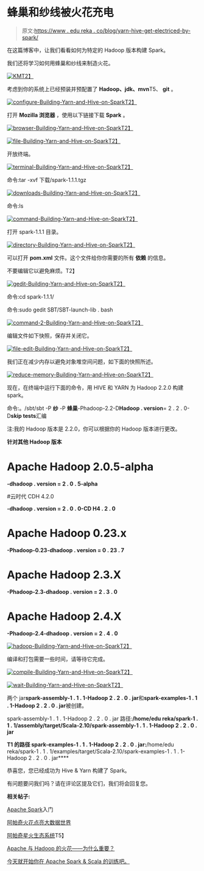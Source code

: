 # 蜂巢和纱线被火花充电

> 原文:[https://www . edu reka . co/blog/yarn-hive-get-electriced-by-spark/](https://www.edureka.co/blog/yarn-hive-get-electrified-by-spark/)

在这篇博客中，让我们看看如何为特定的 Hadoop 版本构建 Spark。

我们还将学习如何用蜂巢和纱线来制造火花。

[![KM](../Images/7cd08326a481c4e83aaba01b9e90f6e4.png)T2】](https://www.edureka.co/apache-spark-scala-training)

考虑到你的系统上已经预装并预配置了 **Hadoop、jdk、mvn**T5、 **git** 。

[![configure-Building-Yarn-and-Hive-on-Spark](../Images/dcceac7250f01c8e5dbfcac7eef53896.png)T2】](https://cdn.edureka.co/blog/wp-content/uploads/2014/12/22.jpg)

打开 **Mozilla 浏览器** ，使用以下链接下载 **Spark** 。

[](https://edureka.wistia.com/medias/k14eamzaza/)

[![browser-Building-Yarn-and-Hive-on-Spark](../Images/ffe9b6337a515a8d51c2f7abb67f116f.png)T2】](https://cdn.edureka.co/blog/wp-content/uploads/2014/12/3-1.jpg)

[![file-Building-Yarn-and-Hive-on-Spark](../Images/4be6cc979bad89561b66beed119158ca.png)T2】](https://cdn.edureka.co/blog/wp-content/uploads/2014/12/43.png)

开放终端。

[![terminal-Building-Yarn-and-Hive-on-Spark](../Images/acc11decd370358acb124b983a543945.png)T2】](https://cdn.edureka.co/blog/wp-content/uploads/2014/12/53.jpg)

命令:tar -xvf 下载/spark-1.1.1.tgz

[![downloads-Building-Yarn-and-Hive-on-Spark](../Images/76a20992bb28a88658ee15c76b5e0376.png)T2】](https://cdn.edureka.co/blog/wp-content/uploads/2014/12/63.png)

命令:ls

[![command-Building-Yarn-and-Hive-on-Spark](../Images/875382111d48c603057c761b07a042a1.png)T2】](https://cdn.edureka.co/blog/wp-content/uploads/2014/12/7a.jpg)

打开 spark-1.1.1 目录。

[![directory-Building-Yarn-and-Hive-on-Spark](../Images/ed5c4e40976c589b5f1dbd6020a1e976.png)T2】](https://cdn.edureka.co/blog/wp-content/uploads/2014/12/7b.jpg)

可以打开 **pom.xml** 文件。这个文件给你你需要的所有 **依赖** 的信息。

不要编辑它以避免麻烦。T2】

[![gedit-Building-Yarn-and-Hive-on-Spark](../Images/46d640f7b238c84b8992f25698942be8.png)T2】](https://cdn.edureka.co/blog/wp-content/uploads/2014/12/83.jpg)

命令:cd spark-1.1.1/

命令:sudo gedit SBT/SBT-launch-lib . bash

[![command-2-Building-Yarn-and-Hive-on-Spark](../Images/ce208840455c060b2889a18171405776.png)T2】](https://cdn.edureka.co/blog/wp-content/uploads/2014/12/95.png)

编辑文件如下快照，保存并关闭它。

[![file-edit-Building-Yarn-and-Hive-on-Spark](../Images/7d43ba1325f0707a9d3a63af657e6198.png)T2】](https://cdn.edureka.co/blog/wp-content/uploads/2014/12/102.jpg)

我们正在减少内存以避免对象堆空间问题，如下面的快照所述。

[![reduce-memory-Building-Yarn-and-Hive-on-Spark](../Images/44973970454c94b33fff4b846b0e349f.png)T2】](https://cdn.edureka.co/blog/wp-content/uploads/2014/12/112.jpg)

现在，在终端中运行下面的命令，用 HIVE 和 YARN 为 Hadoop 2.2.0 构建 spark。

命令:。/sbt/sbt -P **纱** -P **蜂巢**-Phadoop-2.2-D**Hadoop . version**= 2 . 2 . 0-D**skip tests**汇编

注:我的 Hadoop 版本是 2.2.0，你可以根据你的 Hadoop 版本进行更改。

**针对其他 Hadoop 版本**

# Apache Hadoop 2.0.5-alpha

**-dhadoop . version = 2 . 0 . 5-alpha**

#云时代 CDH 4.2.0

**-dhadoop . version = 2 . 0 . 0-CD H4 . 2 . 0**

# Apache Hadoop 0.23.x

**-Phadoop-0.23-dhadoop . version = 0 . 23 . 7**

# Apache Hadoop 2.3.X

**-Phadoop-2.3-dhadoop . version = 2 . 3 . 0**

# Apache Hadoop 2.4.X

**-Phadoop-2.4-dhadoop . version = 2 . 4 . 0**

[![hadoop-Building-Yarn-and-Hive-on-Spark](../Images/ef522c3736efacb19d6316328bef01c1.png)T2】](https://cdn.edureka.co/blog/wp-content/uploads/2014/12/124.png)

编译和打包需要一些时间，请等待它完成。

[![compile-Building-Yarn-and-Hive-on-Spark](../Images/8773ab91006811b3bc9da6c42cbfc21c.png)T2】](https://cdn.edureka.co/blog/wp-content/uploads/2014/12/132.jpg)

[![wait-Building-Yarn-and-Hive-on-Spark](../Images/5c60a99c129b09b026ff9612c39c77c3.png)T2】](https://cdn.edureka.co/blog/wp-content/uploads/2014/12/142.jpg)

两个 jar**spark-assembly-1 . 1 . 1-Hadoop 2 . 2 . 0 . jar**和**spark-examples-1 . 1 . 1-Hadoop 2 . 2 . 0 . jar**被创建。

spark-assembly-1 . 1 . 1-Hadoop 2 . 2 . 0 . jar 路径:**/home/edu reka/spark-1 . 1 . 1/assembly/target/Scala-2.10/spark-assembly-1 . 1 . 1-Hadoop 2 . 2 . 0 . jar**

**T1 的路径 spark-examples-1 . 1 . 1-Hadoop 2 . 2 . 0 . jar:**/home/edu reka/spark-1 . 1 . 1/examples/target/Scala-2.10/spark-examples-1 . 1 . 1-Hadoop 2 . 2 . 0 . jar****

恭喜您，您已经成功为 Hive & Yarn 构建了 Spark。

有问题要问我们吗？请在评论区提及它们，我们将会回复您。

**相关帖子:**

[Apache Spark](https://www.edureka.co/apache-spark-scala-training)入门

[阿帕奇火花点亮大数据世界](https://www.edureka.co/blog/apache-spark-lighting-up-the-big-data-world1/ "Apache Spark Lighting up the Big Data World")

[阿帕奇星火生态系统](https://www.edureka.co/blog/apache-spark-ecosystem/ "Apache Spark Ecosystem")T5】

[Apache 与 Hadoop 的火花——为什么重要？](https://www.edureka.co/blog/apache-spark-with-hadoop-why-it-matters/ "Apache Spark with Hadoop-Why it matters")

[今天就开始你在 Apache Spark & Scala 的训练吧。](https://www.edureka.co/apache-spark-scala-training "Apache Spark & Scala Training")